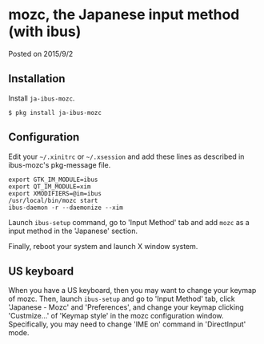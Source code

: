 # mozc, the Japanese input method (with ibus)

Posted on 2015/9/2

## Installation

Install `ja-ibus-mozc`.

```
$ pkg install ja-ibus-mozc
```

## Configuration

Edit your `~/.xinitrc` or `~/.xsession` and add these
lines as described in ibus-mozc's pkg-message file.

```
export GTK_IM_MODULE=ibus
export QT_IM_MODULE=xim
export XMODIFIERS=@im=ibus
/usr/local/bin/mozc start
ibus-daemon -r --daemonize --xim
```

Launch `ibus-setup` command, go to 'Input Method' tab and add `mozc` as a
input method in the 'Japanese' section.

Finally, reboot your system and launch X window system.

## US keyboard

When you have a US keyboard, then you may want to change your keymap of mozc.
Then, launch `ibus-setup` and go to 'Input Method' tab,
click 'Japanese - Mozc' and 'Preferences', and change your keymap
clicking 'Custmize...' of 'Keymap style' in the mozc configuration window.
Specifically, you may need to change 'IME on' command in 'DirectInput' mode.

